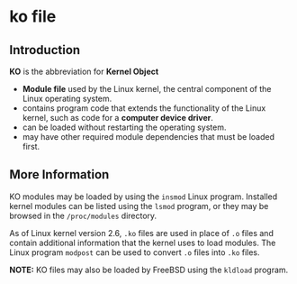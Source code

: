 # ko file

## Introduction

**KO** is the abbreviation for **Kernel Object**

- **Module file** used by the Linux kernel, the central component of the Linux operating system.
- contains program code that extends the functionality of the Linux kernel, such as code for a **computer device driver**.
- can be loaded without restarting the operating system.
- may have other required module dependencies that must be loaded first.

## More Information

KO modules may be loaded by using the `insmod` Linux program. Installed kernel modules can be listed using the `lsmod` program, or they may be browsed in the `/proc/modules` directory.

As of Linux kernel version 2.6, `.ko` files are used in place of `.o` files and contain additional information that the kernel uses to load modules. The Linux program `modpost` can be used to convert `.o` files into `.ko` files.

**NOTE:** KO files may also be loaded by FreeBSD using the `kldload` program.
